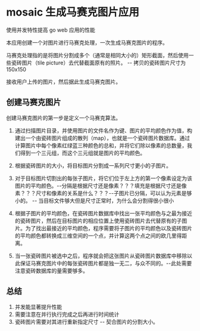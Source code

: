 # mosaic 生成马赛克图片应用
使用并发特性提高 go web 应用的性能

本应用创建一个对图片进行马赛克处理，一次生成马赛克图片的程序。

马赛克处理指的是将图片分割成多个（通常是相同大小的）矩形截面，然后使用一些瓷砖图片（tile picture）去代替截面原有的照片。 -- 拷贝的瓷砖图片尺寸为 150x150

接收用户上传的图片，然后据此生成马赛克图片。

## 创建马赛克图片
创建马赛克图片的第一步是定义一个马赛克算法。

1. 通过扫描图片目录，并使用图片的文件名作为键、图片的平均颜色作为值，构建出一个由瓷砖图片组成的散列（map），也就是一个瓷砖图片数据库。通过计算图片中每个像素红绿蓝三种颜色的总和，并将它们除以像素的总数量，我们得到一个三元组，而这个三元组就是图片的平均颜色。

2. 根据瓷砖图片的大小，将目标图片分割成一系列尺寸更小的子图片。

3. 对于目标图片切割出的每张子图片，将它们位于左上方的第一个像素设定为该图片的平均颜色。--分隔是根据尺寸还是像素？？？填充是根据尺寸还是像素？？？尺寸和像素的关系是什么？？？--子图片已分隔，可以认为元素是够小的。 -- 当目标文件够大但是尺寸正常时，为什么会分割得很小很小

4. 根据子图片的平均颜色，在瓷砖图片数据库中找出一张平均颜色与之最为接近的瓷砖图片，然后在目标图片的相应位置上使用瓷砖图片去代替原有的子图片。为了找出最接近的平均颜色，程序需要将子图片的平均颜色以及瓷砖图片的平均颜色都转换成三维空间的一个点，并计算这两个点之间的欧几里得距离。

5. 当一张瓷砖图片被选中之后，程序就会把这张图片从瓷砖图片数据库中移除以此保证马赛克图片中的每张瓷砖图片都是独一无二，与众不同的。--此处需要注意瓷砖数据库的量需要够多。

## 总结
1. 并发能显著提升性能
2. 需要注意在并行执行完成之后再进行时间统计
3. 瓷砖图片需要对其进行重新指定尺寸 -- 契合图片的分割大小。
